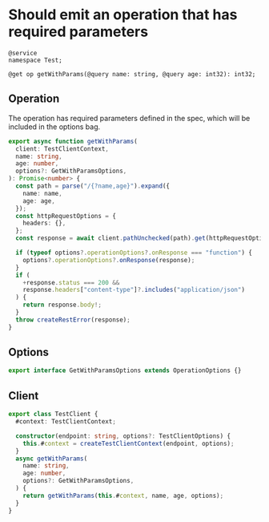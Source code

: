 # Should emit an operation that has required parameters

```tsp
@service
namespace Test;

@get op getWithParams(@query name: string, @query age: int32): int32;
```

## Operation

The operation has required parameters defined in the spec, which will be included in the options bag.

```ts src/api/testClientOperations.ts function getWithParams
export async function getWithParams(
  client: TestClientContext,
  name: string,
  age: number,
  options?: GetWithParamsOptions,
): Promise<number> {
  const path = parse("/{?name,age}").expand({
    name: name,
    age: age,
  });
  const httpRequestOptions = {
    headers: {},
  };
  const response = await client.pathUnchecked(path).get(httpRequestOptions);

  if (typeof options?.operationOptions?.onResponse === "function") {
    options?.operationOptions?.onResponse(response);
  }
  if (
    +response.status === 200 &&
    response.headers["content-type"]?.includes("application/json")
  ) {
    return response.body!;
  }
  throw createRestError(response);
}
```

## Options

```ts src/api/testClientOperations.ts interface GetWithParamsOptions
export interface GetWithParamsOptions extends OperationOptions {}
```

## Client

```ts src/testClient.ts class TestClient
export class TestClient {
  #context: TestClientContext;

  constructor(endpoint: string, options?: TestClientOptions) {
    this.#context = createTestClientContext(endpoint, options);
  }
  async getWithParams(
    name: string,
    age: number,
    options?: GetWithParamsOptions,
  ) {
    return getWithParams(this.#context, name, age, options);
  }
}
```
